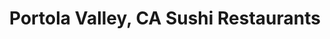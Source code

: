 ---
layout: city
title: Portola Valley, CA Sushi Restaurants
permalink: /california/portola-valley/
stateAbbr: CA
stateName: California
cityName: Portola Valley

---